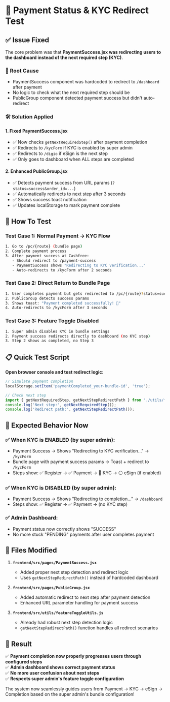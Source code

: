 # 🚀 Payment Status & KYC Redirect Test

## ✅ Issue Fixed 

The core problem was that **PaymentSuccess.jsx was redirecting users to the dashboard instead of the next required step (KYC)**. 

### 🔧 Root Cause
- PaymentSuccess component was hardcoded to redirect to `/dashboard` after payment
- No logic to check what the next required step should be
- PublicGroup component detected payment success but didn't auto-redirect

### 🛠️ Solution Applied

#### 1. **Fixed PaymentSuccess.jsx** 
- ✅ Now checks `getNextRequiredStep()` after payment completion
- ✅ Redirects to `/kycForm` if KYC is enabled by super admin
- ✅ Redirects to `/digio` if eSign is the next step
- ✅ Only goes to dashboard when ALL steps are completed

#### 2. **Enhanced PublicGroup.jsx**
- ✅ Detects payment success from URL params (`?status=success&order_id=...`)
- ✅ Automatically redirects to next step after 3 seconds
- ✅ Shows success toast notification
- ✅ Updates localStorage to mark payment complete

## 🧪 How To Test

### Test Case 1: Normal Payment → KYC Flow
```bash
1. Go to /pc/{route} (bundle page)
2. Complete payment process
3. After payment success at Cashfree:
   - Should redirect to /payment-success
   - PaymentSuccess shows "Redirecting to KYC verification..."
   - Auto-redirects to /kycForm after 2 seconds
```

### Test Case 2: Direct Return to Bundle Page
```bash
1. User completes payment but gets redirected to /pc/{route}?status=success&order_id=TG123
2. PublicGroup detects success params
3. Shows toast: "Payment completed successfully! 🎉"
4. Auto-redirects to /kycForm after 3 seconds
```

### Test Case 3: Feature Toggle Disabled
```bash
1. Super admin disables KYC in bundle settings
2. Payment success redirects directly to dashboard (no KYC step)
3. Step 2 shows as completed, no Step 3
```

## 📋 Quick Test Script

**Open browser console and test redirect logic:**
```javascript
// Simulate payment completion
localStorage.setItem('paymentCompleted_your-bundle-id', 'true');

// Check next step
import { getNextRequiredStep, getNextStepRedirectPath } from './utils/featureToggleUtils';
console.log('Next step:', getNextRequiredStep());
console.log('Redirect path:', getNextStepRedirectPath());
```

## 🎯 Expected Behavior Now

### ✅ When KYC is ENABLED (by super admin):
- Payment Success → Shows "Redirecting to KYC verification..." → `/kycForm`
- Bundle page with payment success params → Toast + redirect to `/kycForm`
- Steps show: ✅ Register → ✅ Payment → 🔘 KYC → ⚪ eSign (if enabled)

### ✅ When KYC is DISABLED (by super admin):
- Payment Success → Shows "Redirecting to completion..." → `/dashboard`
- Steps show: ✅ Register → ✅ Payment → (no KYC step)

### ✅ Admin Dashboard:
- Payment status now correctly shows "SUCCESS" 
- No more stuck "PENDING" payments after user completes payment

## 🔄 Files Modified

1. **`frontend/src/pages/PaymentSuccess.jsx`**
   - Added proper next step detection and redirect logic
   - Uses `getNextStepRedirectPath()` instead of hardcoded dashboard

2. **`frontend/src/pages/PublicGroup.jsx`**
   - Added automatic redirect to next step after payment detection
   - Enhanced URL parameter handling for payment success

3. **`frontend/src/utils/featureToggleUtils.js`**
   - Already had robust next step detection logic
   - `getNextStepRedirectPath()` function handles all redirect scenarios

## 🎉 Result

✅ **Payment completion now properly progresses users through configured steps**  
✅ **Admin dashboard shows correct payment status**  
✅ **No more user confusion about next steps**  
✅ **Respects super admin's feature toggle configuration**

The system now seamlessly guides users from Payment → KYC → eSign → Completion based on the super admin's bundle configuration!
